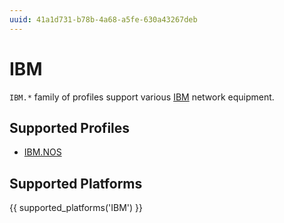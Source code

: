 ```yaml
---
uuid: 41a1d731-b78b-4a68-a5fe-630a43267deb
---
```

# IBM

`IBM.*` family of profiles support various [IBM](https://www.ibm.com/)
network equipment.

## Supported Profiles

- [IBM.NOS](IBM.NOS.md)

## Supported Platforms

{{ supported_platforms('IBM') }}
